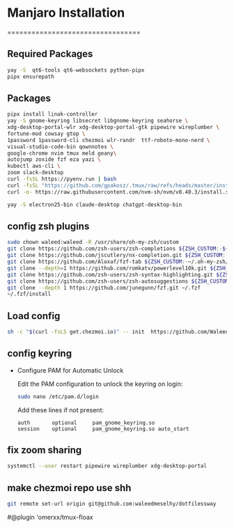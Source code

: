 # Manjaro Installation
=================================
## Required Packages
```sh
yay -S  qt6-tools qt6-websockets python-pipx
pipx ensurepath
```

## Packages
```sh
pipx install linak-controller 
yay -S gnome-keyring libsecret libgnome-keyring seahorse \
xdg-desktop-portal-wlr xdg-desktop-portal-gtk pipewire wireplumber \
fortune-mod cowsay gtop \
1password 1password-cli chezmoi wlr-randr  ttf-roboto-mono-nerd \
visual-studio-code-bin qownnotes \
google-chrome nvim tmux meld geany\
autojump zoxide fzf eza yazi \
kubectl aws-cli \
zoom slack-desktop
curl -fsSL https://pyenv.run | bash
curl -fsSL "https://github.com/gpakosz/.tmux/raw/refs/heads/master/install.sh#$(date +%s)" | bash
curl -o- https://raw.githubusercontent.com/nvm-sh/nvm/v0.40.3/install.sh | bash

yay -S electron25-bin claude-desktop chatgpt-desktop-bin
```

## config zsh plugins
```sh
sudo chown waleed:waleed -R /usr/share/oh-my-zsh/custom
git clone https://github.com/zsh-users/zsh-completions ${ZSH_CUSTOM:-${ZSH:-~/.oh-my-zsh}/custom}/plugins/zsh-completions
git clone https://github.com/jscutlery/nx-completion.git ${ZSH_CUSTOM:-${ZSH:-~/.oh-my-zsh}/custom}/plugins/nx-completion
git clone https://github.com/Aloxaf/fzf-tab ${ZSH_CUSTOM:-~/.oh-my-zsh/custom}/plugins/fzf-tab
git clone --depth=1 https://github.com/romkatv/powerlevel10k.git ${ZSH_CUSTOM:-$HOME/.oh-my-zsh/custom}/themes/powerlevel10k
git clone https://github.com/zsh-users/zsh-syntax-highlighting.git ${ZSH_CUSTOM:-~/.oh-my-zsh/custom}/plugins/zsh-syntax-highlighting
git clone https://github.com/zsh-users/zsh-autosuggestions ${ZSH_CUSTOM:-~/.oh-my-zsh/custom}/plugins/zsh-autosuggestions
git clone --depth 1 https://github.com/junegunn/fzf.git ~/.fzf
~/.fzf/install
```

## Load config
```sh
sh -c "$(curl -fsLS get.chezmoi.io)" -- init  https://github.com/WaleedMeselhy/dotfilessway.git
```
## config keyring
* Configure PAM for Automatic Unlock

    Edit the PAM configuration to unlock the keyring on login:
    ```sh
    sudo nano /etc/pam.d/login
    ```
    Add these lines if not present:
    ```
    auth       optional     pam_gnome_keyring.so
    session    optional     pam_gnome_keyring.so auto_start
    ```
## fix zoom sharing
```sh
systemctl --user restart pipewire wireplumber xdg-desktop-portal
```

## make chezmoi repo use shh
```sh
git remote set-url origin git@github.com:waleedmeselhy/dotfilessway
```































#@plugin 'omerxx/tmux-floax